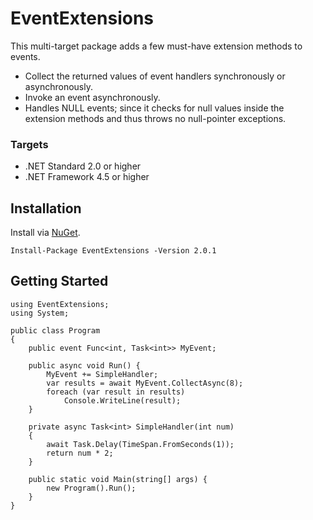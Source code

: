 # EventExtensions
This multi-target package adds a few must-have extension methods to events.

- Collect the returned values of event handlers synchronously or asynchronously.
- Invoke an event asynchronously.
- Handles NULL events; since it checks for null values inside the extension methods and thus throws no null-pointer exceptions.

### Targets
- .NET Standard 2.0 or higher
- .NET Framework 4.5 or higher

## Installation
Install via <a href="https://www.nuget.org/packages/EventExtensions/">NuGet</a>.

    Install-Package EventExtensions -Version 2.0.1

## Getting Started

    using EventExtensions;
    using System;
    
    public class Program
    {
        public event Func<int, Task<int>> MyEvent;
        
        public async void Run() {
            MyEvent += SimpleHandler;
            var results = await MyEvent.CollectAsync(8);
            foreach (var result in results)
                Console.WriteLine(result);
        }
        
        private async Task<int> SimpleHandler(int num)
        {
            await Task.Delay(TimeSpan.FromSeconds(1));
            return num * 2;
        }
    
        public static void Main(string[] args) {
            new Program().Run();
        }
    }
